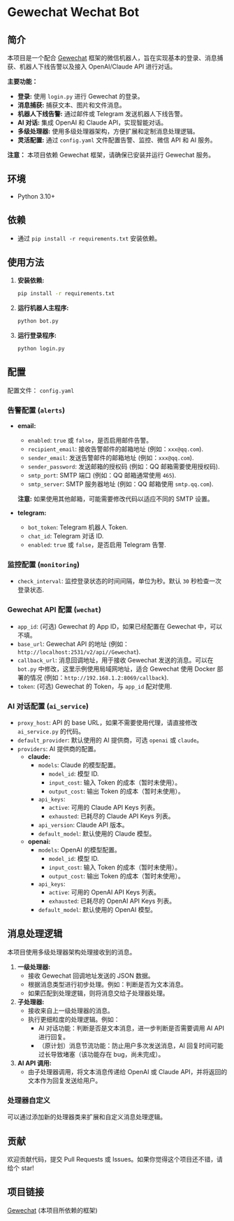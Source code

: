 # Gewechat Wechat Bot

## 简介

本项目是一个配合 [Gewechat](https://github.com/Devo919/Gewechat) 框架的微信机器人，旨在实现基本的登录、消息捕获、机器人下线告警以及接入 OpenAI/Claude API 进行对话。

**主要功能：**

-   **登录:** 使用 `login.py` 进行 Gewechat 的登录。
-   **消息捕获:** 捕获文本、图片和文件消息。
-   **机器人下线告警:** 通过邮件或 Telegram 发送机器人下线告警。
-   **AI 对话:** 集成 OpenAI 和 Claude API，实现智能对话。
-   **多级处理器:** 使用多级处理器架构，方便扩展和定制消息处理逻辑。
-   **灵活配置:** 通过 `config.yaml` 文件配置告警、监控、微信 API 和 AI 服务。

**注意：** 本项目依赖 Gewechat 框架，请确保已安装并运行 Gewechat 服务。

## 环境

-   Python 3.10+

## 依赖

-   通过 `pip install -r requirements.txt` 安装依赖。

## 使用方法

1.  **安装依赖:**
    ```bash
    pip install -r requirements.txt
    ```

2.  **运行机器人主程序:**
    ```bash
    python bot.py
    ```

3.  **运行登录程序:**
    ```bash
    python login.py
    ```

## 配置

配置文件： `config.yaml`

### 告警配置 (`alerts`)

-   **email:**
    -   `enabled`: `true` 或 `false`，是否启用邮件告警。
    -   `recipient_email`: 接收告警邮件的邮箱地址 (例如：`xxx@qq.com`).
    -   `sender_email`: 发送告警邮件的邮箱地址 (例如：`xxx@qq.com`).
    -   `sender_password`: 发送邮箱的授权码 (例如：QQ 邮箱需要使用授权码).
    -   `smtp_port`: SMTP 端口 (例如：QQ 邮箱通常使用 `465`).
    -   `smtp_server`: SMTP 服务器地址 (例如：QQ 邮箱使用 `smtp.qq.com`).

    **注意:** 如果使用其他邮箱，可能需要修改代码以适应不同的 SMTP 设置。

-   **telegram:**
    -   `bot_token`: Telegram 机器人 Token.
    -   `chat_id`: Telegram 对话 ID.
    -   `enabled`: `true` 或 `false`，是否启用 Telegram 告警.

### 监控配置 (`monitoring`)

-   `check_interval`: 监控登录状态的时间间隔，单位为秒。默认 `30` 秒检查一次登录状态.

### Gewechat API 配置 (`wechat`)

-   `app_id`: (可选) Gewechat 的 App ID，如果已经配置在 Gewechat 中，可以不填。
-   `base_url`: Gewechat API 的地址 (例如：`http://localhost:2531/v2/api//Gewechat`).
-   `callback_url`: 消息回调地址，用于接收 Gewechat 发送的消息。可以在 `bot.py` 中修改，这里示例使用局域网地址，适合 Gewechat 使用 Docker 部署的情况 (例如：`http://192.168.1.2:8069/callback`).
-   `token`: (可选) Gewechat 的 Token，与 `app_id` 配对使用.

### AI 对话配置 (`ai_service`)

-   `proxy_host`: API 的 base URL，如果不需要使用代理，请直接修改 `ai_service.py` 的代码。
-   `default_provider`: 默认使用的 AI 提供商，可选 `openai` 或 `claude`。
-   `providers`: AI 提供商的配置。
    -   **claude:**
        -   `models`: Claude 的模型配置。
            -   `model_id`: 模型 ID.
            -   `input_cost`: 输入 Token 的成本（暂时未使用）。
            -   `output_cost`: 输出 Token 的成本（暂时未使用）。
        -   `api_keys`:
            -   `active`:  可用的 Claude API Keys 列表。
            -   `exhausted`:  已耗尽的 Claude API Keys 列表。
        -   `api_version`: Claude API 版本。
        -   `default_model`: 默认使用的 Claude 模型。
    -   **openai:**
        -   `models`: OpenAI 的模型配置。
            -   `model_id`: 模型 ID.
            -   `input_cost`: 输入 Token 的成本（暂时未使用）。
            -   `output_cost`: 输出 Token 的成本（暂时未使用）。
        -   `api_keys`:
            -   `active`: 可用的 OpenAI API Keys 列表。
            -   `exhausted`:  已耗尽的 OpenAI API Keys 列表。
        -   `default_model`: 默认使用的 OpenAI 模型。

## 消息处理逻辑

本项目使用多级处理器架构处理接收到的消息。

1.  **一级处理器:**
    -   接收 Gewechat 回调地址发送的 JSON 数据。
    -   根据消息类型进行初步处理。例如：判断是否为文本消息。
    -   如果匹配到处理逻辑，则将消息交给子处理器处理。
2.  **子处理器:**
    -   接收来自上一级处理器的消息。
    -   执行更细粒度的处理逻辑。例如：
        -   AI 对话功能：判断是否是文本消息，进一步判断是否需要调用 AI API 进行回复。
        -   （原计划）消息节流功能：防止用户多次发送消息，AI 回复时间可能过长导致堵塞（该功能存在 bug，尚未完成）。
3.  **AI API 调用:**
    -   由子处理器调用，将文本消息传递给 OpenAI 或 Claude API，并将返回的文本作为回复发送给用户。

### 处理器自定义

可以通过添加新的处理器类来扩展和自定义消息处理逻辑。

## 贡献

欢迎贡献代码，提交 Pull Requests 或 Issues。如果你觉得这个项目还不错，请给个 star!

## 项目链接

[Gewechat](https://github.com/Devo919/Gewechat) (本项目所依赖的框架)

